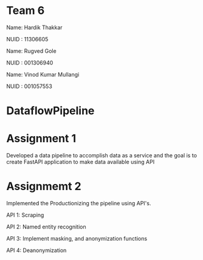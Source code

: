 
# Team 6
 
Name: Hardik Thakkar

NUID : 11306605 

Name: Rugved Gole

NUID : 001306940 

Name: Vinod Kumar Mullangi

NUID : 001057553



# DataflowPipeline

# Assignment 1

Developed a data pipeline to accomplish data as a service and the goal is to create FastAPI application to make data available using API

# Assignmemt 2

Implemented the Productionizing the pipeline using API's.

API 1: Scraping

API 2: Named entity recognition

API 3: Implement masking, and anonymization functions

API 4: Deanonymization
#
